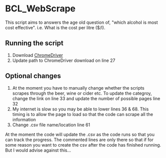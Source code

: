 # BCL_WebScrape

This script aims to answers the age old question of, "which alcohol is most cost effective". i.e. What is the cost per litre ($/l).

## Running the script

1) Download [ChromeDriver](https://sites.google.com/chromium.org/driver/downloads)
2) Update path to ChromeDriver download on line 27


## Optional changes
1) At the moment you have to manually change whether the scripts scrapes through the beer, wine or cider etc. To update the categroy, change the link on line 33 and update the number of possible pages line 32
2) My internet is slow so you may be able to lower lines 36 & 68. This timing is to allow the page to load so that the code can scrape all the information
3) Change .csv file name/location line 61

At the moment the code will update the .csv as the code runs so that you can track the progress. The commented lines are only there so that if for some reason you want to create the csv after the code has finished running. But I would advise against this...
